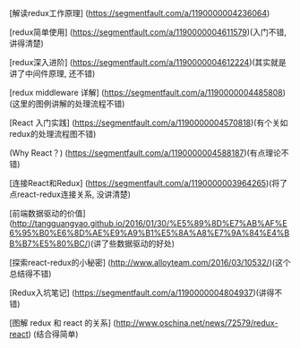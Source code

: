 [解读redux工作原理]
(https://segmentfault.com/a/1190000004236064)

[redux简单使用]
(https://segmentfault.com/a/1190000004611579)(入门不错,讲得清楚)

[redux深入进阶]
(https://segmentfault.com/a/1190000004612224)(其实就是讲了中间件原理, 还不错)


[redux middleware 详解]
(https://segmentfault.com/a/1190000004485808)(这里的图例讲解的处理流程不错)

[React 入门实践]
(https://segmentfault.com/a/1190000004570818)(有个关如redux的处理流程图不错)

(Why React？)
(https://segmentfault.com/a/1190000004588187)(有点理论不错)

[连接React和Redux]
(https://segmentfault.com/a/1190000003964265)(将了点react-redux连接关系, 没讲清楚)


[前端数据驱动的价值]
(http://tangguangyao.github.io/2016/01/30/%E5%89%8D%E7%AB%AF%E6%95%B0%E6%8D%AE%E9%A9%B1%E5%8A%A8%E7%9A%84%E4%BB%B7%E5%80%BC/)(讲了些数据驱动的好处)

[探索react-redux的小秘密]
(http://www.alloyteam.com/2016/03/10532/)(这个总结得不错)

[Redux入坑笔记]
(https://segmentfault.com/a/1190000004804937)(讲得不错)

[图解 redux 和 react 的关系]
(http://www.oschina.net/news/72579/redux-react) (结合得简单)


